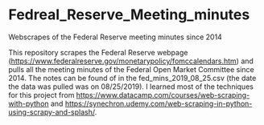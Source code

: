 # Fedreal_Reserve_Meeting_minutes
Webscrapes of the Federal Reserve meeting minutes since 2014



This repository scrapes the Federal Reserve webpage (https://www.federalreserve.gov/monetarypolicy/fomccalendars.htm) and pulls all the meeting minutes of the Federal Open Market Committee since 2014. The notes can be found of in the fed_mins_2019_08_25.csv (the date the data was pulled was on 08/25/2019). I learned most of the techniques for this project from https://www.datacamp.com/courses/web-scraping-with-python and https://synechron.udemy.com/web-scraping-in-python-using-scrapy-and-splash/. 
